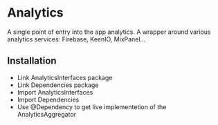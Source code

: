# Analytics

A single point of entry into the app analytics. A wrapper around various analytics services: Firebase, KeenIO, MixPanel...

## Installation

* Link AnalyticsInterfaces package
* Link Dependencies package
* Import AnalyticsInterfaces
* Import Dependencies
* Use @Dependency to get live implementetion of the AnalyticsAggregator

